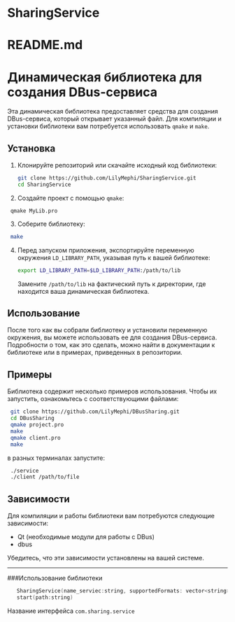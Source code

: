 # SharingService

# README.md

# Динамическая библиотека для создания DBus-сервиса

Эта динамическая библиотека предоставляет средства для создания DBus-сервиса, который открывает указанный файл. Для компиляции и установки библиотеки вам потребуется использовать `qmake` и `make`. 

## Установка

1. Клонируйте репозиторий или скачайте исходный код библиотеки:

   ```bash
   git clone https://github.com/LilyMephi/SharingService.git
   cd SharingService
   ```
   

2. Создайте проект с помощью `qmake`:

  ```bush
   qmake MyLib.pro
   ```

3. Соберите библиотеку:

  ```bash
   make
   ```
   

4. Перед запуском приложения, экспортируйте переменную окружения `LD_LIBRARY_PATH`, указывая путь к вашей библиотеке:

   ```bash
   export LD_LIBRARY_PATH=$LD_LIBRARY_PATH:/path/to/lib
   ```
   

   Замените `/path/to/lib` на фактический путь к директории, где находится ваша динамическая библиотека.

## Использование

После того как вы собрали библиотеку и установили переменную окружения, вы можете использовать ее для создания DBus-сервиса. Подробности о том, как это сделать, можно найти в документации к библиотеке или в примерах, приведенных в репозитории.

## Примеры

Библиотека содержит несколько примеров использования. Чтобы их запустить, ознакомьтесь с соответствующими файлами:
   ```bash
    git clone https://github.com/LilyMephi/DBusSharing.git
    cd DBusSharing
    qmake project.pro
    make
    qmake client.pro
    make
   ```
в разных терминалах запустите:
   ```bash
    ./service
    ./client /path/to/file
   ```

## Зависимости

Для компиляции и работы библиотеки вам потребуются следующие зависимости:

- Qt (необходимые модули для работы с DBus)
- dbus

Убедитесь, что эти зависимости установлены на вашей системе.

---
###Использование библиотеки 
```c++
   SharingService(name_serviec:string, supportedFormats: vector<string>,openFunction:function<void(const string path)>)`
   start(path:string)
```
Название интерфейса `com.sharing.service`

